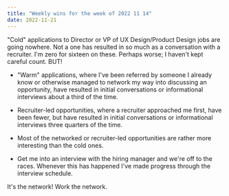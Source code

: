 ```yaml
---
title: "Weekly wins for the week of 2022 11 14"
date: 2022-11-21
---
```


"Cold" applications to Director or VP of UX Design/Product Design jobs are going nowhere. Not a one has resulted in so much as a conversation with a recruiter. I'm zero for sixteen on these. Perhaps worse; I haven't kept careful count. BUT!

- "Warm" applications, where I've been referred by someone I already know or otherwise managed to network my way into discussing an opportunity, have resulted in initial conversations or informational interviews about a third of the time.

- Recruiter-led opportunities, where a recruiter approached me first, have been fewer, but have resulted in initial conversations or informational interviews three quarters of the time.

- Most of the networked or recruiter-led opportunities are rather more interesting than the cold ones.

- Get me into an interview with the hiring manager and we're off to the races. Whenever this has happened I've made progress through the interview schedule.

It's the network! Work the network.
